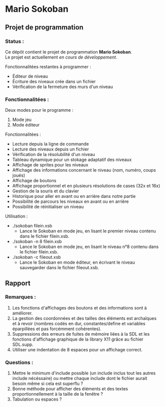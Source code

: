 # Mario Sokoban

## Projet de programmation

### Status :

Ce dépôt contient le projet de programmation **Mario Sokoban**.  
Le projet est actuellement *en cours de développement*.

Fonctionnalitées restantes à programmer :
* Éditeur de niveau
* Écriture des niveaux crée dans un fichier
* Vérification de la fermeture des murs d'un niveau

### Fonctionnalitées :

Deux modes pour le programme :  
1. Mode jeu  
2. Mode éditeur

Fonctionnalitées :
* Lecture depuis la ligne de commande
* Lecture des niveaux depuis un fichier
* Vérification de la résolubilité d'un niveau
* Tableau dynamique pour un stokage adaptatif des niveaux
* Affichage de sprites pour les niveaux
* Affichage des informations concernant le niveau (nom, numéro, coups joués)
* Affichage de boutons
* Affichage proportionnel et en plusieurs résolutions de cases (32x et 16x)
* Gestion de la souris et du clavier
* Historique pour aller en avant ou en arrière dans notre partie
* Possibilité de parcours les niveaux en avant ou en arrière
* Possibilité de réinitialiser un niveau

Utilisation :
* ./sokoban filein.xsb
	* Lance le Sokoban en mode jeu, en lisant le premier niveau contenu dans le fichier filein.xsb.
* ./sokoban -n 8 filein.xsb
	* Lance le Sokoban en mode jeu, en lisant le niveau n°8 contenu dans le fichier filein.xsb.
* ./sokoban -c fileout.xsb
	* Lance le Sokoban en mode éditeur, en écrivant le niveau sauvegarder dans le fichier fileout.xsb.

## Rapport

### Remarques :

1. Les fonctions d'affichages des boutons et des informations sont à améliorer.
2. La gestion des coordonnées et des tailles des éléments est archaïques et à revoir (nombres codés en dur, constantes/define et variables éparpillées et pas forcémment cohérentes).
3. Suppressions des erreurs de fuites de mémoire liées à la SDL et les fonctions d'affichage graphique de la library X11 grâce au fichier SDL.supp.
4. Utiliser une indentation de 8 espaces pour un affichage correct.

### Questions :

1. Mettre le minimum d'include possible (un include inclus tout les autres include nécéssaire) ou mettre chaque include dont le fichier aurait besoin même si cela est superflu ?
2. Bonne méthode pour afficher des éléments et des textes proportionnellement à la taille de la fenêtre ?
3. Tabulation ou espaces ?
